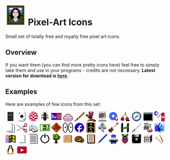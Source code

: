 # ![](https://github.com/tstamborski/pixelart-icons/blob/main/png/portrait64.png) Pixel-Art Icons
Small set of totally free and royalty free pixel art icons. 

## Overview
If you want them (you can find more pretty icons here) feel free to simply take them and use in your programs - credits are not necessary. __Latest version for download is [*here*](https://github.com/tstamborski/pixelart-icons/releases/download/v2023.06/pixelart-icons-2023-06.zip).__

## Examples
Here are examples of few icons from this set:

![](png/2nd-calc32.png)
![](png/ace32.png)
![](png/amiga32.png)
![](png/ant32.png)
![](png/beos32.png)
![](png/birthday32.png)
![](png/brush32.png)
![](png/bsd32.png)
![](png/calendar32.png)
![](png/cdburner32.png)
![](png/cherries32.png)
![](png/clock32.png)
![](png/cmd32.png)
![](png/commodore-tool32.png)
![](png/copy32.png)
![](png/cut32.png)
![](png/dices32.png)
![](png/exit32.png)
![](png/explosive32.png)
![](png/eyes32.png)
![](png/facebook32.png)
![](png/film32.png)
![](png/ghost32.png)
![](png/guitar32.png)
![](png/haiku32.png)
![](png/katana32.png)
![](png/laboratory32.png)
![](png/macos32.png)
![](png/mswindows32.png)
![](png/newfile32.png)
![](png/notatnik32.png)
![](png/off32.png)
![](png/old-tree32.png)
![](png/openfile32.png)
![](png/palette32.png)
![](png/paste32.png)
![](png/pencil32.png)
![](png/printer32.png)
![](png/raspberrypi32.png)
![](png/savefile32.png)
![](png/tnt32.png)
![](png/tools32.png)
![](png/tux32.png)
![](png/youtube32.png)
